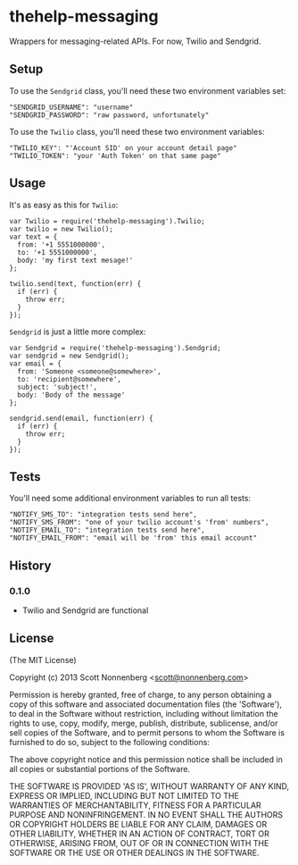 # thehelp-messaging

Wrappers for messaging-related APIs. For now, Twilio and Sendgrid.

## Setup

To use the `Sendgrid` class, you'll need these two environment variables set:

    "SENDGRID_USERNAME": "username"
    "SENDGRID_PASSWORD": "raw password, unfortunately"

To use the `Twilio` class, you'll need these two environment variables:

    "TWILIO_KEY": "'Account SID' on your account detail page"
    "TWILIO_TOKEN": "your 'Auth Token' on that same page"

## Usage

It's as easy as this for `Twilio`:

    var Twilio = require('thehelp-messaging').Twilio;
    var twilio = new Twilio();
    var text = {
      from: '+1 5551000000',
      to: '+1 5551000000',
      body: 'my first text mesage!'
    };

    twilio.send(text, function(err) {
      if (err) {
        throw err;
      }
    });

`Sendgrid` is just a little more complex:

    var Sendgrid = require('thehelp-messaging').Sendgrid;
    var sendgrid = new Sendgrid();
    var email = {
      from: 'Someone <someone@somewhere>',
      to: 'recipient@somewhere',
      subject: 'subject!',
      body: 'Body of the message'
    };

    sendgrid.send(email, function(err) {
      if (err) {
        throw err;
      }
    });

## Tests

You'll need some additional environment variables to run all tests:

    "NOTIFY_SMS_TO": "integration tests send here",
    "NOTIFY_SMS_FROM": "one of your twilio account's 'from' numbers",
    "NOTIFY_EMAIL_TO": "integration tests send here",
    "NOTIFY_EMAIL_FROM": "email will be 'from' this email account"

## History

### 0.1.0

+ Twilio and Sendgrid are functional

## License

(The MIT License)

Copyright (c) 2013 Scott Nonnenberg &lt;scott@nonnenberg.com&gt;

Permission is hereby granted, free of charge, to any person obtaining
a copy of this software and associated documentation files (the
'Software'), to deal in the Software without restriction, including
without limitation the rights to use, copy, modify, merge, publish,
distribute, sublicense, and/or sell copies of the Software, and to
permit persons to whom the Software is furnished to do so, subject to
the following conditions:

The above copyright notice and this permission notice shall be
included in all copies or substantial portions of the Software.

THE SOFTWARE IS PROVIDED 'AS IS', WITHOUT WARRANTY OF ANY KIND,
EXPRESS OR IMPLIED, INCLUDING BUT NOT LIMITED TO THE WARRANTIES OF
MERCHANTABILITY, FITNESS FOR A PARTICULAR PURPOSE AND NONINFRINGEMENT.
IN NO EVENT SHALL THE AUTHORS OR COPYRIGHT HOLDERS BE LIABLE FOR ANY
CLAIM, DAMAGES OR OTHER LIABILITY, WHETHER IN AN ACTION OF CONTRACT,
TORT OR OTHERWISE, ARISING FROM, OUT OF OR IN CONNECTION WITH THE
SOFTWARE OR THE USE OR OTHER DEALINGS IN THE SOFTWARE.
